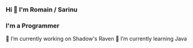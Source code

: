### Hi 👋 I'm Romain / Sarinu

### I'm a Programmer

🔭 I’m currently working on Shadow's Raven
🌱 I’m currently learning Java
